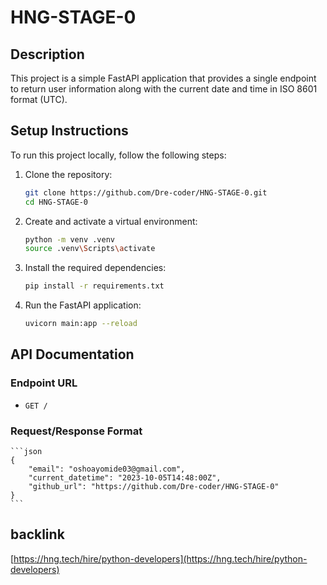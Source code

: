 # HNG-STAGE-0

## Description
This project is a simple FastAPI application that provides a single endpoint to return user information along with the current date and time in ISO 8601 format (UTC).

## Setup Instructions
To run this project locally, follow the following steps:

1. Clone the repository:
    ```sh
    git clone https://github.com/Dre-coder/HNG-STAGE-0.git
    cd HNG-STAGE-0
    ```

2. Create and activate a virtual environment:
    ```sh
    python -m venv .venv
    source .venv\Scripts\activate  
    ```

3. Install the required dependencies:
    ```sh
    pip install -r requirements.txt
    ```

4. Run the FastAPI application:
    ```sh
    uvicorn main:app --reload
    ```

## API Documentation

### Endpoint URL
- `GET /`


### Request/Response Format

    ```json
    {
        "email": "oshoayomide03@gmail.com",
        "current_datetime": "2023-10-05T14:48:00Z",
        "github_url": "https://github.com/Dre-coder/HNG-STAGE-0"
    }
    ```
## backlink
[https://hng.tech/hire/python-developers](https://hng.tech/hire/python-developers)
